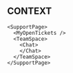CONTEXT
--------

<App>
  <Provider value={chatService}>
    <HomePage>
      <Dashboard>
        <NewNotifications>
        </NewNotifications>
      </Dashboard>
    </HomePage>
  
    <SupportPage>
      <MyOpenTickets />
      <TeamSpace>
        <Chat>
        </Chat>
      </TeamSpace>
    </SupportPage>
  </Provider>
</App>
